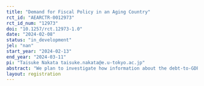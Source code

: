 ```yaml
---
title: "Demand for Fiscal Policy in an Aging Country"
rct_id: "AEARCTR-0012973"
rct_id_num: "12973"
doi: "10.1257/rct.12973-1.0"
date: "2024-02-08"
status: "in_development"
jel: "nan"
start_year: "2024-02-13"
end_year: "2024-03-11"
pi: "Taisuke Nakata taisuke.nakata@e.u-tokyo.ac.jp"
abstract: "We plan to investigate how information about the debt-to-GDP ratio affects public concerns and support for fiscal policies. To this end, we devise randomized experiments in a representative online survey of the Japanese population. In this article, we describe our plan for the analysis, including the experimental design, the main specifications of our econometric analysis, and corrections for multiple hypothesis testing."
layout: registration
---
```


